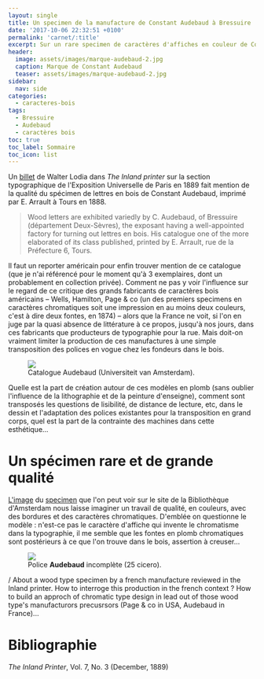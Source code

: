 ```yaml
---
layout: single
title: Un specimen de la manufacture de Constant Audebaud à Bressuire
date: '2017-10-06 22:32:51 +0100'
permalink: 'carnet/:title'
excerpt: Sur un rare specimen de caractères d'affiches en couleur de Constant Audebaud
header:
  image: assets/images/marque-audebaud-2.jpg
  caption: Marque de Constant Audebaud
  teaser: assets/images/marque-audebaud-2.jpg
sidebar:
  nav: side
categories:
  - caracteres-bois
tags:
  - Bressuire
  - Audebaud
  - caractères bois
toc: true
toc_label: Sommaire
toc_icon: list
---
```


Un [billet](https://archive.org/stream/InlandPrinterV007n03_188912mdp/inland-printer-v007-n03-1889-12-hathi-mdp-39015086781328#page/n73/mode/2up/search/audebaud) de Walter Lodia dans _The Inland printer_ sur la section typographique de l'Exposition Universelle de Paris en 1889 fait mention de la qualité du spécimen de lettres en bois de Constant Audebaud, imprimé par E. Arrault à Tours en 1888.

> Wood letters are exhibited variedly by C. Audebaud, of Bressuire (département Deux-Sèvres), the exposant having a well-appointed factory for turning out lettres en bois. His catalogue one of the more elaborated of its class published, printed by E. Arrault, rue de la Préfecture 6, Tours.

Il faut un reporter américain pour enfin trouver mention de ce catalogue (que je n'ai référencé pour le moment qu'à 3 exemplaires, dont un probablement en collection privée). Comment ne pas y voir l'influence sur le regard de ce critique des grands fabricants de caractères bois américains – Wells, Hamilton, Page & co (un des premiers specimens en caractères chromatiques soit une impression en au moins deux couleurs, c'est à dire deux fontes, en 1874) – alors que la France ne voit, si l'on en juge par la quasi absence de littérature à ce propos, jusqu'à nos jours, dans ces fabricants que producteurs de typographie pour la rue. Mais doit-on vraiment limiter la production de ces manufactures à une simple transposition des polices en vogue chez les fondeurs dans le bois.

<figure>
  <a href="{{ site.baseurl }}/assets/images/Audebaud-specimen.png">
  <img src="{{ site.baseurl }}/assets/images/Audebaud-specimen.png">
</a>
  <figcaption>Catalogue Audebaud (Universiteit van Amsterdam).</figcaption>
</figure>

Quelle est la part de création autour de ces modèles en plomb (sans oublier l'influence de la lithographie et de la peinture d'enseigne), comment sont transposés les questions de lisibilité, de distance de lecture, etc, dans le dessin et l'adaptation des polices existantes pour la transposition en grand corps, quel est la part de la contrainte des machines dans cette esthétique...

# Un spécimen rare et de grande qualité

[L'image](http://dpc.uba.uva.nl/cgi/i/image/image-idx?view=entry;subview=detail;c=ubinvimg;cc=ubinvimg;entryid=x-UBAKVBLPF70;lang=nl;sid=e1a36140e910664d6f2299d0b7d09498) du [specimen](http://permalink.opc.uva.nl/item/001897025) que l'on peut voir sur le site de la Bibliothèque d'Amsterdam nous laisse imaginer un travail de qualité, en couleurs, avec des bordures et des caractères chromatiques. D'emblée on questionne le modèle : n'est-ce pas le caractère d'affiche qui invente le chromatisme dans la typographie, il me semble que les fontes en plomb chromatiques sont postérieurs à ce que l'on trouve dans le bois, assertion à creuser...

<figure>
  <a href="{{ site.baseurl }}/assets/images/Clarendon condensed.jpg">
  <img src="{{ site.baseurl }}/assets/images/Clarendon condensed.jpg">
</a>
  <figcaption>Police <strong>Audebaud</strong> incomplète (25 cicero).</figcaption>
</figure>

/ About a wood type specimen by a french manufacture reviewed in the Inland printer. How to interroge this production in the french context ? How to build an approch of chromatic type design in lead out of those wood type's manufacturors precusrsors (Page & co in USA, Audebaud in France)...

# Bibliographie

_The Inland Printer_, Vol. 7, No. 3 (December, 1889)
